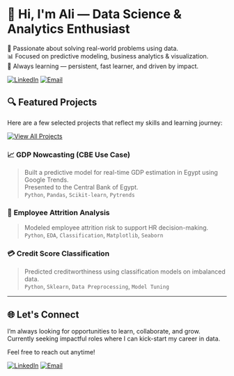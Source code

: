 # 👋 Hi, I'm Ali — Data Science & Analytics Enthusiast

🚀 Passionate about solving real-world problems using data.  
📊 Focused on predictive modeling, business analytics & visualization.  
🌱 Always learning — persistent, fast learner, and driven by impact.

[![LinkedIn](https://img.shields.io/badge/LinkedIn-Connect-blue?style=for-the-badge&logo=linkedin)](https://www.linkedin.com/in/ali-e-1a2a1320a)
[![Email](https://img.shields.io/badge/Email-Me-red?style=for-the-badge&logo=gmail)](mailto:elgamala@uni.coventry.ac.uk)



## 🔍 Featured Projects

Here are a few selected projects that reflect my skills and learning journey:

[![View All Projects](https://img.shields.io/badge/📂_View_All_Projects-blue?style=for-the-badge)](https://github.com/Ali-ElGamal/MLProjects)

### 📈 **GDP Nowcasting (CBE Use Case)**
> Built a predictive model for real-time GDP estimation in Egypt using Google Trends.  
> Presented to the Central Bank of Egypt.  
> `Python`, `Pandas`, `Scikit-learn`, `Pytrends`  

### 🧠 **Employee Attrition Analysis**
> Modeled employee attrition risk to support HR decision-making.  
> `Python`, `EDA`, `Classification`, `Matplotlib`, `Seaborn`

### 💳 **Credit Score Classification**
> Predicted creditworthiness using classification models on imbalanced data.  
> `Python`, `Sklearn`, `Data Preprocessing`, `Model Tuning`


---

## 🌐 Let's Connect

I’m always looking for opportunities to learn, collaborate, and grow.  
Currently seeking impactful roles where I can kick-start my career in data.

Feel free to reach out anytime!

[![LinkedIn](https://img.shields.io/badge/LinkedIn-Connect-blue?style=for-the-badge&logo=linkedin)](https://www.linkedin.com/in/ali-e-1a2a1320a)
[![Email](https://img.shields.io/badge/Email-Me-red?style=for-the-badge&logo=gmail)](mailto:elgamala@uni.coventry.ac.uk)

